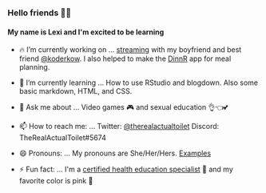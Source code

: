 ### Hello friends 👋😊

#### My name is Lexi and I'm excited to be learning

- 🔥 I’m currently working on ...
  [streaming](https://www.twitch.tv/kowandtoilet) with my boyfriend and best friend [@koderkow](https://github.com/KoderKow/KoderKow). I also helped to make the [DinnR](https://koderkow.shinyapps.io/dinnR/) app for meal planning.
  
- 🌱 I’m currently learning ...
  How to use RStudio and blogdown. Also some basic markdown, HTML, and CSS.

- 💬 Ask me about ...
  Video games 🎮 and sexual education 👌👈💕

- 📫 How to reach me: ...
  Twitter: [@therealactualtoilet](https://twitter.com/therealactualtoilet)
  Discord: TheRealActualToilet#5674

- 😄 Pronouns: ...
  My pronouns are She/Her/Hers.
  [Examples](https://pronoun.is/she)

- ⚡ Fun fact: ...
  I'm a [certified health education specialist](https://www.sophe.org/careerhub/health-education-profession/) 🥑 and my favorite color is pink 💖
